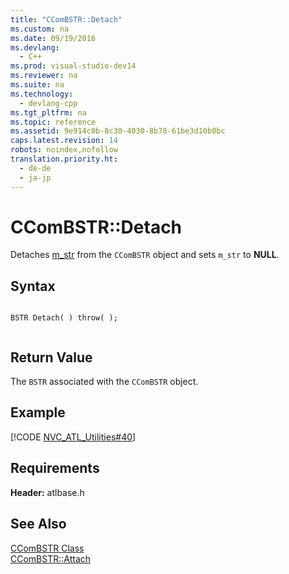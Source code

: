```yaml
---
title: "CComBSTR::Detach"
ms.custom: na
ms.date: 09/19/2016
ms.devlang: 
  - C++
ms.prod: visual-studio-dev14
ms.reviewer: na
ms.suite: na
ms.technology: 
  - devlang-cpp
ms.tgt_pltfrm: na
ms.topic: reference
ms.assetid: 9e914c0b-8c30-4030-8b78-61be3d10b0bc
caps.latest.revision: 14
robots: noindex,nofollow
translation.priority.ht: 
  - de-de
  - ja-jp
---
```

# CComBSTR::Detach
Detaches [m_str](../vs140/CComBSTR--m_str.md) from the `CComBSTR` object and sets `m_str` to **NULL**.  
  
## Syntax  
  
```  
  
BSTR Detach( ) throw( );  
  
```  
  
## Return Value  
 The `BSTR` associated with the `CComBSTR` object.  
  
## Example  
 [!CODE [NVC_ATL_Utilities#40](../CodeSnippet/VS_Snippets_Cpp/NVC_ATL_Utilities#40)]  
  
## Requirements  
 **Header:** atlbase.h  
  
## See Also  
 [CComBSTR Class](../vs140/CComBSTR-Class.md)   
 [CComBSTR::Attach](../vs140/CComBSTR--Attach.md)